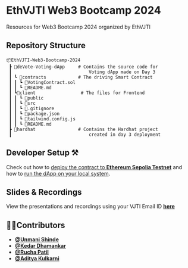 # EthVJTI Web3 Bootcamp 2024
Resources for Web3 Bootcamp 2024 organized by EthVJTI

## Repository Structure

```
📦EthVJTI-Web3-Bootcamp-2024
 ┣ 📂deVote-Voting-dApp     # Contains the source code for 
 ┃                             Voting dApp made on Day 3
 ┃ ┗ 📂contracts            # The driving Smart Contract
 ┃ ┃ ┗ 📜VotingContract.sol 
 ┃ ┃ ┗ 📜README.md                           
 ┃ ┗📂client                 # The files for Frontend
 ┃ ┃ ┗ 📂public  
 ┃ ┃ ┗ 📂src
 ┃ ┃ ┗ 📜.gitignore             
 ┃ ┃ ┗ 📜package.json             
 ┃ ┃ ┗ 📜tailwind.config.js
 ┃ ┃ ┗ 📜README.md
 ┣ 📂hardhat                # Contains the Hardhat project 
 ┃                             created in day 3 deployment
 ```

 ## Developer Setup ⚒

 Check out how to [deploy the contract to **Ethereum Sepolia Testnet**](deVote-Voting-dApp/contracts/README.md) and how to  [run the dApp on your local system](deVote-Voting-dApp/client/README.md).

 ## Slides & Recordings

 View the presentations and recordings using your VJTI Email ID [**here**](https://drive.google.com/drive/folders/12IxeFOUXy5T9AhFNIULlJGB4hPOFXXWw?usp=drive_link)

 ## 👩‍💻Contributors
- [**@Unmani Shinde**](https://github.com/unmani-shinde)
- [**@Kedar Dhamankar**](https://github.com/KedarDhamankar)
- [**@Rucha Patil**](https://github.com/Ruchapatil03)
- [**@Aditya Kulkarni**](https://github.com/justaskulkarni)

                   
